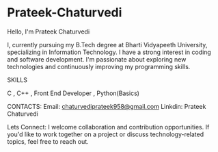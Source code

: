 # Prateek-Chaturvedi

Hello, I'm Prateek Chaturvedi

I, currently pursuing my B.Tech degree at Bharti Vidyapeeth University, specializing in Information Technology.
I have a strong interest in coding and software development. I'm passionate about exploring new technologies and continuously improving my programming skills.

SKILLS 

C , C++ , Front End Developer , Python(Basics)

CONTACTS:
Email: chaturvediprateek958@gmail.com
Linkdin: Prateek Chaturvedi

Lets Connect:
I welcome collaboration and contribution opportunities. If you'd like to work together on a project or discuss technology-related topics, feel free to reach out.

